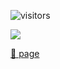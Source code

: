 ![visitors](https://visitor-badge.glitch.me/badge?page_id=tolyod.tolyod)

[![](https://github-readme-stats.vercel.app/api?username=tolyod&show_icons=true&theme=dracula)](https://github.com/tolyod)

[🏡 page](tolyod.github.io)

<!---
tolyod/tolyod is a ✨ special ✨ repository because its `README.md` (this file) appears on your GitHub profile.
You can click the Preview link to take a look at your changes.
--->
